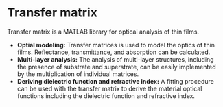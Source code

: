 # Transfer matrix

Transfer matrix is a MATLAB library for optical analysis of thin films. 

* **Optial modeling:** Transfer matrices is used to model the optics of thin films. Reflectance, transmittance, and absorption can be calculated. 
* **Multi-layer analysis:** The analysis of multi-layer structures, including the presence of substrate and superstrate, can be easily implemented by the multiplication of individual matrices.
* **Deriving dielectric function and refractive index:** A fitting procedure can be used with the transfer matrix to derive the material optical functions including the dielectric function and refractive index.